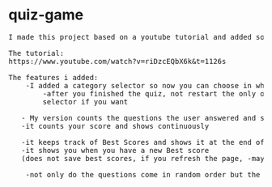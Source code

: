 # quiz-game
<pre>
I made this project based on a youtube tutorial and added some new features to it

The tutorial:
https://www.youtube.com/watch?v=riDzcEQbX6k&t=1126s

The features i added:
    -I added a category selector so now you can choose in which topic you want to get questions
        -after you finished the quiz, not restart the only option but you can to the category
        selector if you want

   - My version counts the questions the user answered and shows it 
   -it counts your score and shows continuously
   
   -it keeps track of Best Scores and shows it at the end of the quiz
   -it shows you when you have a new Best score
   (does not save best scores, if you refresh the page, -maybe later I add this feature)

    -not only do the questions come in random order but the answers too
    </pre>
